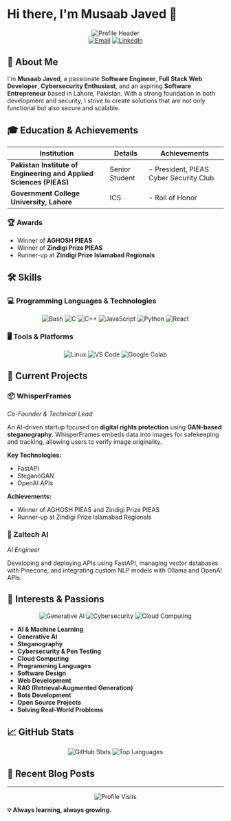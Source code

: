 # Hi there, I'm Musaab Javed 👋

<div align="center">
    <img src="https://capsule-render.vercel.app/api?type=waving&color=gradient&customColorList=1&height=200&section=header&text=Musaab%20Javed&fontSize=80&fontAlignY=35" alt="Profile Header"/>
</div>

<div align="center">
    <a href="mailto:musabjaved47@gmail.com"><img src="https://img.shields.io/badge/Email-D14836?style=for-the-badge&logo=gmail&logoColor=white" alt="Email"/></a>
    <a href="https://www.linkedin.com/in/musabjaved/"><img src="https://img.shields.io/badge/LinkedIn-0077B5?style=for-the-badge&logo=linkedin&logoColor=white" alt="LinkedIn"/></a>
</div>

## 🚀 About Me

I'm **Musaab Javed**, a passionate **Software Engineer**, **Full Stack Web Developer**, **Cybersecurity Enthusiast**, and an aspiring **Software Entrepreneur** based in Lahore, Pakistan. With a strong foundation in both development and security, I strive to create solutions that are not only functional but also secure and scalable.

## 🎓 Education & Achievements

| Institution | Details | Achievements |
|------------|---------|--------------|
| **Pakistan Institute of Engineering and Applied Sciences (PIEAS)** | Senior Student | - President, PIEAS Cyber Security Club |
| **Government College University, Lahore** | ICS | - Roll of Honor |

### 🏆 Awards
- Winner of **AGHOSH PIEAS**
- Winner of **Zindigi Prize PIEAS**
- Runner-up at **Zindigi Prize Islamabad Regionals**

## 🛠️ Skills

### 💻 Programming Languages & Technologies
<p align="center">
    <img src="https://img.shields.io/badge/Bash-4EAA25?style=for-the-badge&logo=gnu-bash&logoColor=white" alt="Bash"/>
    <img src="https://img.shields.io/badge/C-A8B9CC?style=for-the-badge&logo=c&logoColor=white" alt="C"/>
    <img src="https://img.shields.io/badge/C++-00599C?style=for-the-badge&logo=c%2B%2B&logoColor=white" alt="C++"/>
    <img src="https://img.shields.io/badge/JavaScript-F7DF1E?style=for-the-badge&logo=javascript&logoColor=black" alt="JavaScript"/>
    <img src="https://img.shields.io/badge/Python-3776AB?style=for-the-badge&logo=python&logoColor=white" alt="Python"/>
    <img src="https://img.shields.io/badge/React-20232A?style=for-the-badge&logo=react&logoColor=61DAFB" alt="React"/>
</p>

### 🖥️ Tools & Platforms
<p align="center">
    <img src="https://img.shields.io/badge/Linux-FCC624?style=for-the-badge&logo=linux&logoColor=black" alt="Linux"/>
    <img src="https://img.shields.io/badge/VS%20Code-007ACC?style=for-the-badge&logo=visual-studio-code&logoColor=white" alt="VS Code"/>
    <img src="https://img.shields.io/badge/Google%20Colab-F9AB00?style=for-the-badge&logo=google-colab&logoColor=white" alt="Google Colab"/>
</p>

## 🚀 Current Projects

### 📦 WhisperFrames
*Co-Founder & Technical Lead*

An AI-driven startup focused on **digital rights protection** using **GAN-based steganography**. WhisperFrames embeds data into images for safekeeping and tracking, allowing users to verify image originality.

**Key Technologies:**
- FastAPI
- SteganoGAN
- OpenAI APIs

**Achievements:**
- Winner of AGHOSH PIEAS and Zindigi Prize PIEAS
- Runner-up at Zindigi Prize Islamabad Regionals

### 🤖 Zaltech AI
*AI Engineer*

Developing and deploying APIs using FastAPI, managing vector databases with Pinecone, and integrating custom NLP models with Ollama and OpenAI APIs.

## 🌟 Interests & Passions

<p align="center">
    <img src="https://img.shields.io/badge/AI-Generative%20AI-blueviolet?style=for-the-badge" alt="Generative AI"/>
    <img src="https://img.shields.io/badge/Security-Cybersecurity-red?style=for-the-badge" alt="Cybersecurity"/>
    <img src="https://img.shields.io/badge/Cloud-Computing-blue?style=for-the-badge" alt="Cloud Computing"/>
</p>

- **AI & Machine Learning**
- **Generative AI**
- **Steganography**
- **Cybersecurity & Pen Testing**
- **Cloud Computing**
- **Programming Languages**
- **Software Design**
- **Web Development**
- **RAG (Retrieval-Augmented Generation)**
- **Bots Development**
- **Open Source Projects**
- **Solving Real-World Problems**

## 📈 GitHub Stats

<div align="center">
    <img src="https://github-readme-stats.vercel.app/api?username=Crypto47&show_icons=true&theme=dracula" alt="GitHub Stats"/>
    <img src="https://github-readme-stats.vercel.app/api/top-langs/?username=Crypto47&layout=compact&theme=dracula" alt="Top Languages"/>
</div>

## 📝 Recent Blog Posts

<!-- BLOG-POST-LIST:START -->
<!-- BLOG-POST-LIST:END -->

---

<div align="center">
    <img src="https://visitcount.itsvg.in/api?id=Crypto47&icon=0&color=1" alt="Profile Visits"/>
</div>

**💡 Always learning, always growing.**
